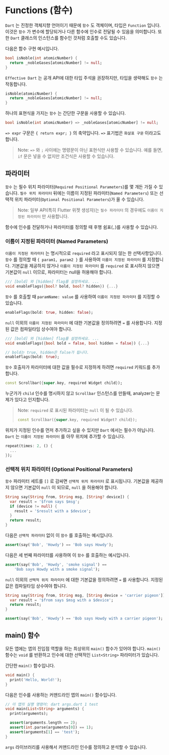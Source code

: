 # Functions (함수)

`Dart` 는 진정한 객체지향 언어이기 때문에 `함수` 도 객체이며, 타입은 `Function` 입니다. 이것은 `함수` 가 변수에 할당되거나 다른 함수에 인수로 전달될 수 있음을 의미합니다. 또한 `Dart` 클래스의 인스턴스를 함수인 것처럼 호출할 수도 있습니다.

다음은 함수 구현 예시입니다.
```dart
bool isNoble(int atomicNumber) {
  return _nobleGases[atomicNumber] != null;
}
```

`Effective Dart` 는 공개 API에 대한 타입 주석을 권장하지만, 타입을 생략해도 `함수` 는 작동합니다.
```dart
isNoble(atomicNumber) {
  return _nobleGases[atomicNumber] != null;
}
```

하나의 표현식을 가지는 `함수` 는 간단한 구문을 사용할 수 있습니다.
```dart
bool isNoble(int atomicNumber) => _nobleGases[atomicNumber] != null;
```

`=> expr` 구문은 `{ return expr; }` 의 축약입니다. `=>` 표기법은 `화살표 구문` 이라고도 합니다.

> Note: `=>` 와 `;` 사이에는 명령문이 아닌 표현식만 사용할 수 있습니다. 예를 들면, `if` 문은 넣을 수 없지만 조건식은 사용할 수 있습니다.

## 파라미터
`함수` 는 필수 위치 파라미터(`Required Positional Parameters`)를 몇 개든 가질 수 있습니다. `필수 위치 파라미터` 뒤에는 이름이 지정된 파라미터(`Named Parameters`) 또는 선택적 위치 파라미터(`Optional Positional Parameters`)가 올 수 있습니다.

> Note: 일부 API(특히 Flutter 위젯 생성자)는 `필수 파라미터` 의 경우에도 `이름이 지정된 파라미터` 만 사용합니다.

함수에 인수를 전달하거나 파라미터를 정의할 때 후행 쉼표(`,`)를 사용할 수 있습니다.

### 이름이 지정된 파라미터 (Named Parameters)
`이름이 지정된 파라미터` 는 명시적으로 `required` 라고 표시되지 않는 한 선택사항입니다.
`함수` 를 정의할 때 `{ param1, param2 }` 를 사용하여 `이름이 지정된 파라미터` 를 지정합니다. 기본값을 제공하지 않거나 `이름이 지정된 파라미터` 를 `required` 로 표시하지 않으면 기본값이 `null` 이므로, 파라미터는 null을 허용해야 합니다.
```dart
/// [bold] 와 [hidden] flag를 설정하세요. ...
void enableFlags({bool? bold, bool? hidden}) {...}
```

`함수` 를 호출할 때 `paramName: value` 를 사용하여 `이름이 지정된 파라미터` 를 지정할 수 있습니다.
```dart
enableFlags(bold: true, hidden: false);
```

`null` 이외의 `이름이 지정된 파라미터` 에 대한 기본값을 정의하려면 `=` 를 사용합니다. 지정된 값은 컴파일타임 상수여야 합니다.
```dart
/// [bold] 와 [hidden] flag를 설정하세요. ...
void enableFlags({bool bold = false, bool hidden = false}) {...}

// bold는 true, hidden은 false가 됩니다.
enableFlags(bold: true);
```

`함수` 호출자가 파라미터에 대한 값을 필수로 지정하게 하려면 `required` 키워드를 추가합니다.
```dart
const Scrollbar({super.key, required Widget child});
```

누군가가 `child` 인수를 명시하지 않고 `Scrollbar` 인스턴스를 만들때, analyzer는 문제가 있다고 인지합니다.

> Note: `required` 로 표시된 파라미터는 `null` 이 될 수 있습니다.
> ```dart
> const Scrollbar({super.key, required Widget? child});
> ```

위치가 지정된 인수를 먼저 추가하고 싶을 수 있지만 `Dart` 에서는 필수가 아닙니다. `Dart` 는 `이름이 지정된 파라미터` 를 아무 위치에 추가할 수 있습니다.
```dart
repeat(times: 2, () {
  ...
});
```

### 선택적 위치 파라미터 (Optional Positional Parameters)
`함수` 파라미터 세트를 `[]` 로 감싸면 `선택적 위치 파라미터` 로 표시됩니다. 기본값을 제공하지 않으면 기본값이 `null` 이 되므로, `null` 을 허용해야 합니다.
```dart
String say(String from, String msg, [String? device]) {
  var result = '$from says $msg';
  if (device != null) {
    result = '$result with a $device';
  }
  return result;
}
```

다음은 `선택적 파라미터` 없이 이 `함수` 를 호출하는 예시입니다.
```dart
assert(say('Bob', 'Howdy') == 'Bob says Howdy');
```

다음은 세 번째 파라미터를 사용하여 이 `함수` 를 호출하는 예시입니다.
```dart
assert(say('Bob', 'Howdy', 'smoke signal') ==
    'Bob says Howdy with a smoke signal');
```

`null` 이외의 `선택적 위치 파라미터` 에 대한 기본값을 정의하려면 `=` 를 사용합니다. 지정된 값은 컴파일타임 상수여야 합니다.
```dart
String say(String from, String msg, [String device = 'carrier pigeon']) {
  var result = '$from says $msg with a $device';
  return result;
}

assert(say('Bob', 'Howdy') == 'Bob says Howdy with a carrier pigeon');
```

## main() 함수
모든 앱에는 앱의 진입점 역할을 하는 최상위의 `main()` 함수가 있어야 합니다. `main()` 함수는 `void` 를 반환하고 인수에 대한 선택적인 `List<String>` 파라미터가 있습니다.

간단한 `main()` 함수입니다.
```dart
void main() {
  print('Hello, World!');
}
```

다음은 인수를 사용하는 커맨드라인 앱의 `main()` 함수입니다.
```dart
// 이 앱의 실행 명령어: dart args.dart 1 test
void main(List<String> arguments) {
  print(arguments);

  assert(arguments.length == 2);
  assert(int.parse(arguments[0]) == 1);
  assert(arguments[1] == 'test');
}
```

`args` 라이브러리를 사용해서 커맨드라인 인수를 정의하고 분석할 수 있습니다.